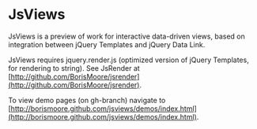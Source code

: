 # JsViews
JsViews is a preview of work for interactive data-driven views, based on integration between jQuery Templates and jQuery Data Link. 

JsViews requires jquery.render.js (optimized version of jQuery Templates, for rendering to string). See JsRender at [http://github.com/BorisMoore/jsrender](http://github.com/BorisMoore/jsrender).

To view demo pages (on gh-branch) navigate to [http://borismoore.github.com/jsviews/demos/index.html](http://borismoore.github.com/jsviews/demos/index.html).
